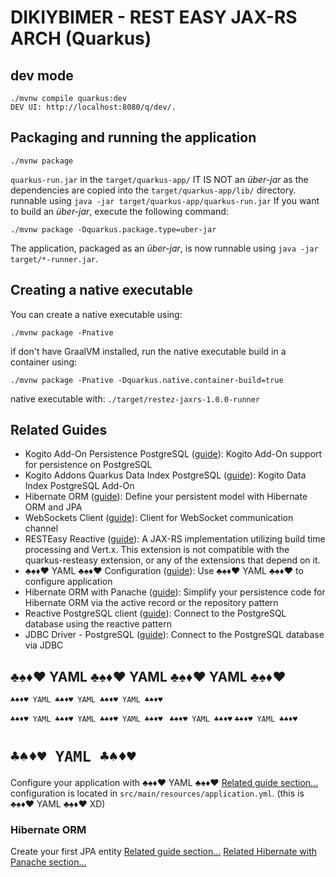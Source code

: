 # DIKIYBIMER - REST EASY JAX-RS ARCH (Quarkus)
## dev mode

```shell script
./mvnw compile quarkus:dev
DEV UI: http://localhost:8080/q/dev/.
```
## Packaging and running the application
```shell script
./mvnw package
```
`quarkus-run.jar` in the `target/quarkus-app/`
IT IS NOT an _über-jar_ as the dependencies are copied into the `target/quarkus-app/lib/` directory.
runnable using `java -jar target/quarkus-app/quarkus-run.jar`
If you want to build an _über-jar_, execute the following command:
```shell script
./mvnw package -Dquarkus.package.type=uber-jar
```
The application, packaged as an _über-jar_, is now runnable using `java -jar target/*-runner.jar`.
## Creating a native executable
You can create a native executable using: 
```shell script
./mvnw package -Pnative
```
if don't have GraalVM installed, run the native executable build in a container using: 
```shell script
./mvnw package -Pnative -Dquarkus.native.container-build=true
```
native executable with: `./target/restez-jaxrs-1.0.0-runner`
## Related Guides
- Kogito Add-On Persistence PostgreSQL ([guide](https://quarkus.io/guides/kogito)): Kogito Add-On support for persistence on PostgreSQL
- Kogito Addons Quarkus Data Index PostgreSQL ([guide](https://quarkus.io/guides/kogito)): Kogito Data Index PostgreSQL Add-On
- Hibernate ORM ([guide](https://quarkus.io/guides/hibernate-orm)): Define your persistent model with Hibernate ORM and JPA
- WebSockets Client ([guide](https://quarkus.io/guides/websockets)): Client for WebSocket communication channel
- RESTEasy Reactive ([guide](https://quarkus.io/guides/resteasy-reactive)): A JAX-RS implementation utilizing build time processing and Vert.x. This extension is not compatible with the quarkus-resteasy extension, or any of the extensions that depend on it.
-  ♣♠♦♥ YAML ♣♠♦♥ Configuration ([guide](https://quarkus.io/guides/config#yaml)): Use  ♣♠♦♥ YAML ♣♠♦♥ to configure application
- Hibernate ORM with Panache ([guide](https://quarkus.io/guides/hibernate-orm-panache)): Simplify your persistence code for Hibernate ORM via the active record or the repository pattern
- Reactive PostgreSQL client ([guide](https://quarkus.io/guides/reactive-sql-clients)): Connect to the PostgreSQL database using the reactive pattern
- JDBC Driver - PostgreSQL ([guide](https://quarkus.io/guides/datasource)): Connect to the PostgreSQL database via JDBC
## ♣♠♦♥ YAML ♣♠♦♥ YAML ♣♠♦♥ YAML ♣♠♦♥ 
```shell script
♣♠♦♥ YAML ♣♠♦♥ YAML ♣♠♦♥ YAML ♣♠♦♥ 
```
`♣♠♦♥ YAML ♣♠♦♥ YAML ♣♠♦♥ YAML ♣♠♦♥ `
`♣♠♦♥ YAML ♣♠♦♥` `♣♠♦♥ YAML ♣♠♦♥` 
# `♣♠♦♥ YAML ♣♠♦♥`

Configure your application with  ♣♠♦♥ YAML ♣♠♦♥
[Related guide section...](https://quarkus.io/guides/config-reference#configuration-examples)
configuration is located in `src/main/resources/application.yml`. (this is ♣♠♦♥ YAML ♣♠♦♥ XD) 

### Hibernate ORM
Create your first JPA entity
[Related guide section...](https://quarkus.io/guides/hibernate-orm)
[Related Hibernate with Panache section...](https://quarkus.io/guides/hibernate-orm-panache)
